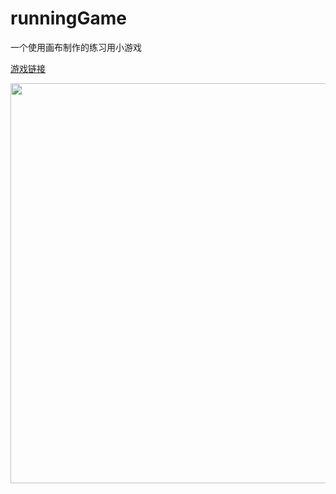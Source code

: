 # runningGame

一个使用画布制作的练习用小游戏

[游戏链接](https://liuyubing233.github.io/runningGame/)


<img src="https://raw.githubusercontent.com/superPufferfish/codeImages/runningGame/runningGame/20200819150012.png" width="640" />
